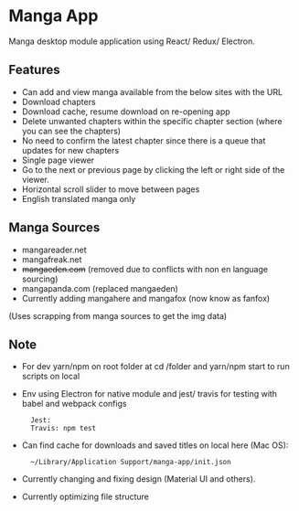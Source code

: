 # Manga App

Manga desktop module application using React/ Redux/ Electron.

## Features

* Can add and view manga available from the below sites with the URL
* Download chapters
* Download cache, resume download on re-opening app
* Delete unwanted chapters within the specific chapter section (where you can see the chapters)
* No need to confirm the latest chapter since there is a queue that updates for new chapters
* Single page viewer
* Go to the next or previous page by clicking the left or right side of the viewer.
* Horizontal scroll slider to move between pages
* English translated manga only

## Manga Sources

* mangareader.net
* mangafreak.net
* ~~mangaeden.com~~ (removed due to conflicts with non en language sourcing)
* mangapanda.com (replaced mangaeden)
* Currently adding mangahere and mangafox (now know as fanfox)

(Uses scrapping from manga sources to get the img data)

## Note

* For dev yarn/npm on root folder at cd /folder and yarn/npm start to run scripts on local
* Env using Electron for native module and jest/ travis for testing with babel and webpack configs
    
        Jest:
        Travis: npm test
    
* Can find cache for downloads and saved titles on local here (Mac OS):

        ~/Library/Application Support/manga-app/init.json

* Currently changing and fixing design (Material UI and others).
* Currently optimizing file structure
